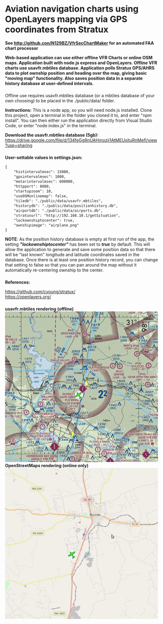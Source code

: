 # Aviation navigation charts using OpenLayers mapping via GPS coordinates from Stratux

**See http://github.con/N129BZ/VfrSecChartMaker for an automated FAA chart processor**                   
                                         
**Web-based application can use either offline VFR Charts or online OSM maps. Application built with node.js express and OpenLayers. Offline VFR charts use usavfr.mbtiles database. Application polls Stratux GPS/AHRS data to plot ownship position and heading over the map, giving basic "moving map" functionality. Also saves position data in a separate history database at user-defined intervals.**   

###
Offline use requires usavfr.mbtiles database (or a mbtiles database of your own choosing) to be placed in the ./public/data/ folder.

**Instructions:** This is a node app, so you will need node.js installed. Clone this project, open a terminal in the folder you cloned it to, and enter "npm install". You can then either run the application directly from Visual Studio Code, or enter "node index.js" in the terminal. 

**Download the usavfr.mbtiles database (5gb):** https://drive.google.com/file/d/134feGg9nUAHmozji1AtMEUsjtuRnMefl/view?usp=sharing

###
**User-settable values in settings.json:**
```
{
    "histintervalmsec": 15000,
    "gpsintervalmsec": 1000,
    "metarintervalmsec": 600000,
    "httpport": 8080,
    "startupzoom": 10,
    "useOSMonlinemap": false,
    "tiledb": "./public/data/usavfr.mbtiles",
    "historydb": "./public/data/positionhistory.db",
    "airportdb": "./public/data/airports.db",
    "stratuxurl": "http://192.168.10.1/getSituation",
    "lockownshiptocenter": true,
    "ownshipimage": "airplane.png"
}
```
**NOTE**: As the position history database is empty at first run of the app, the setting ***"lockownshiptocenter"*** has been set to ***true*** by default. This will allow the application to generate and save some position data so that there will be "last known" longitude and latitude coordinates saved in the database. Once there is at least one position history record, you can change that setting to false so that you can pan around the map without it automatically re-centering ownship to the center.       

###
**References:**

https://github.com/cyoung/stratux/    
https://openlayers.org/     

###
**usavfr.mbtiles rendering (offline)**  
![VFRCHART](./images/VFRCHT.png)  
**OpenStreetMaps rendering (online only)**  
![OSM](./images/OSM.png)
